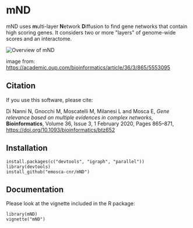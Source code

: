 # mND

mND uses **m**ulti-layer **N**etwork **D**iffusion to find gene networks that contain high scoring genes. It considers two or more "layers" of genome-wide scores and an interactome. 

![Overview of mND](https://oup.silverchair-cdn.com/oup/backfile/Content_public/Journal/bioinformatics/36/3/10.1093_bioinformatics_btz652/1/m_btz652f1.jpeg?Expires=1630659321&Signature=Bm7kxTRXzLzJgrT~lkODRftelkSmk9omb-kGJJPash5cL2NiA1TfVzfHnYYWT6Cq4PzBw7T7bvTSHdBWc5YnjEccVUnppU5CgdK6yFo1LQs8C8G1fkJ9HdOGFulAYRdIDG66Sqz0ngQRBVT5dLinh0TyEeO3HJ6gIwBQeWOopYx~bHYKIHKOXVmBICcJMSf9V5orHv3Q1aCMmJREWSPOi4zQWP5MOJb7z9Nu7X7vFaezxsb-DeawwVe52Zp8U9nftSr940QdNv5-ULDTjsNAosVXPlakXYmbmn4fayuCZpz6f8iv6PXTl7xJ9i~BgO4HyHQ5bMpzc2RTW80TWxEusA__&Key-Pair-Id=APKAIE5G5CRDK6RD3PGA)

image from: https://academic.oup.com/bioinformatics/article/36/3/865/5553095

## Citation

If you use this software, please cite:

Di Nanni N, Gnocchi M, Moscatelli M, Milanesi L and Mosca E, *Gene relevance based on multiple evidences in complex networks*, **Bioinformatics**, Volume 36, Issue 3, 1 February 2020, Pages 865–871, https://doi.org/10.1093/bioinformatics/btz652

## Installation
```{r, eval=FALSE}
install.packages(c("devtools", "igraph", "parallel"))
library(devtools)
install_github("emosca-cnr/mND")
```

## Documentation
Please look at the vignette included in the R package:
```{r, eval=FALSE}
library(mND)
vignette("mND")
```

